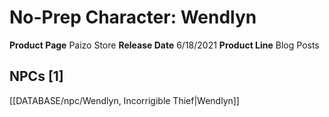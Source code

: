 ﻿---
id: '90'
name: No-Prep Character. Wendlyn
rarity: Common
rus_type_level: null
source: null
trait: null
type: Source

---
# No-Prep Character: Wendlyn

**Product Page** Paizo Store
**Release Date** 6/18/2021
**Product Line** Blog Posts

## NPCs [1]

[[DATABASE/npc/Wendlyn, Incorrigible Thief|Wendlyn]]